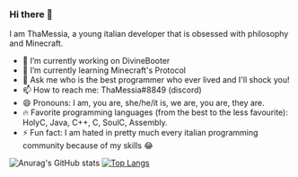 ### Hi there 👋

I am ThaMessia, a young italian developer that is obsessed with philosophy and Minecraft.

- 🔭 I’m currently working on DivineBooter
- 🌱 I’m currently learning Minecraft's Protocol
- 💬 Ask me who is the best programmer who ever lived and I'll shock you!
- 📫 How to reach me: ThaMessia#8849 (discord)
- 😄 Pronouns: I am, you are, she/he/it is, we are, you are, they are.
- 🔥 Favorite programming languages (from the best to the less favourite): HolyC, Java, C++, C, SoulC, Assembly.
- ⚡ Fun fact: I am hated in pretty much every italian programming community because of my skills 😂

![Anurag's GitHub stats](https://github-readme-stats.vercel.app/api?username=ThaMessia&show_icons=true&theme=radical)
[![Top Langs](https://github-readme-stats.vercel.app/api/top-langs/?username=ThaMessia)](https://github.com/anuraghazra/github-readme-stats)
